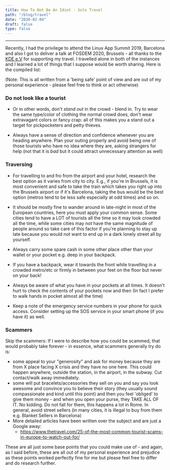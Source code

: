 ```yaml
---
title: How To Not Be An Idiot - Solo Travel
path: "/blog/travel"
date: "2020-02-04"
draft: false
type: false
---
```


***

Recently, I had the privilege to attend the Linux App Summit 2019, Barcelona and also I got to deliver a talk at FOSDEM 2020, Brussels - all thanks to the [KDE e.V](https://ev.kde.org/) for supporting my travel. I travelled alone in both of the instances and I learned a lot of things that I suppose would be worth sharing. Here is the compiled list:

(Note: This is all written from a 'being safe' point of view and are out of my personal experience - please feel free to think or act otherwise)

### Do not look like a tourist

- Or in other words, don't *stand out* in the crowd - blend in. Try to wear the same type/color of clothing the normal crowd does, don't wear extravagant colors or fancy crap: all of this makes you a stand out a target for pickpocketers and petty thieves.  

- Always have a sense of direction and confidence whenever you are heading anywhere. Plan your outing properly and avoid being one of those tourists who have no idea where they are, asking strangers for help (not that it is *bad* but it could attract unnecessary attention as well)  

### Traversing 

- For travelling to and fro from the airport and your hotel, research the best option as it varies from city to city. E.g., if you're in Brussels, it is most convenient and safe to take the train which takes you right up into the Brussels airport or if it's Barcelona, taking the bus would be the best option (metros tend to be less safe especially at odd times) and so on. 

- It should be mostly fine to wander around in late-night in most of the European countries, here you must apply your common sense. Some cities tend to have a LOT of tourists all the time so it may look crowded all the time, while some cities may not have the same magnitude of people around so take care of this factor if you're planning to stay up late because you would not want to end up in a dark lonely street all by yourself.  

- Always carry some spare cash in some other place other than your wallet or your pocket e.g. deep in your backpack. 

- If you have a backpack, wear it towards the front while travelling in a crowded metro/etc or firmly in between your feet on the floor but never on your back!

- Always be aware of what you have in your pockets at all times. It doesn't hurt to check the contents of your pockets now and then (In fact I prefer to walk hands in pocket almost all the time)

- Keep a note of the emergency service numbers in your phone for quick access. Consider setting up the SOS service in your smart phone (if you have it) as well. 

### Scammers

Skip the scammers: If I were to describe how you could be scammed, that would probably take forever - in essence, what scammers generally try do is:
- some appeal to your "generosity" and ask for money because they are from X place facing X crisis and they have no one here. This could happen anywhere, outside the station, in the airport, in the subway. Cut contact/walk away immediately.
- some will put bracelets/accessories they sell on you and say you look awesome and convince you to believe their story (they usually sound compassionate and kind until this point) and then you feel 'obliged' to give them money - and when you open your purse, they TAKE ALL OF IT. No kidding. Do not fall for them, this happens a lot in Rome. In general, avoid street sellers (in many cities, it is illegal to buy from them e.g. Blanket Sellers in Barcelona)  
- More detailed articles have been written over the subject and are just a Google away:
    - https://www.thetravel.com/25-of-the-most-common-tourist-scams-in-europe-to-watch-out-for/

These are all just some base points that you could make use of - and again, as I said before, these are all out of my personal experience and prejudice as these points worked perfectly fine for me but please feel free to differ and do research further. 
